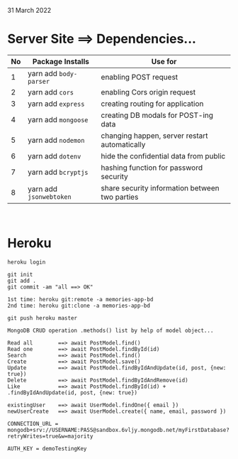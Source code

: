 31 March 2022 

# Server Site ==> Dependencies...

|No| Package Installs       | Use for                                       |
|--|------------------------|-----------------------------------------------|
|1 | yarn add `body-parser` | enabling POST request                         |
|2 | yarn add `cors`        | enabling Cors origin request                  |
|3 | yarn add `express`     | creating routing for application              |
|4 | yarn add `mongoose`    | creating DB modals for POST-ing data          |
|5 | yarn add `nodemon`     | changing happen, server restart automatically |
|6 | yarn add `dotenv`      | hide the confidential data from public        |
|7 | yarn add `bcryptjs`    | hashing function for password security        |
|8 | yarn add `jsonwebtoken`| share security information between two parties|


<br />

# Heroku

```
heroku login

git init
git add .
git commit -am "all ==> OK"

1st time: heroku git:remote -a memories-app-bd
2nd time: heroku git:clone -a memories-app-bd 

git push heroku master
```




```
MongoDB CRUD operation .methods() list by help of model object...

Read all        ==> await PostModel.find() 
Read one        ==> await PostModel.findById(id)
Search          ==> await PostModel.find() 
Create          ==> await PostModel.save()
Update          ==> await PostModel.findByIdAndUpdate(id, post, {new: true})
Delete          ==> await PostModel.findByIdAndRemove(id)
Like            ==> await PostModel.findById(id) + .findByIdAndUpdate(id, post, {new: true})

existingUser    ==> await UserModel.findOne({ email })
newUserCreate   ==> await UserModel.create({ name, email, password })
```




```
CONNECTION_URL = mongodb+srv://USERNAME:PASS@sandbox.6vljy.mongodb.net/myFirstDatabase?retryWrites=true&w=majority

AUTH_KEY = demoTestingKey
```